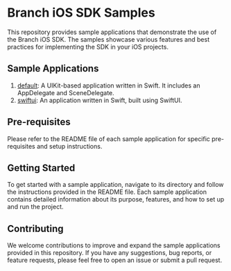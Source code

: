 # Branch iOS SDK Samples

This repository provides sample applications that demonstrate the use of the Branch iOS SDK. The samples showcase various features and best practices for implementing the SDK in your iOS projects.

## Sample Applications

1. [default](default): A UIKit-based application written in Swift. It includes an AppDelegate and SceneDelegate.
2. [swiftui](swiftui): An application written in Swift, built using SwiftUI.

## Pre-requisites

Please refer to the README file of each sample application for specific pre-requisites and setup instructions.

## Getting Started

To get started with a sample application, navigate to its directory and follow the instructions provided in the README file. Each sample application contains detailed information about its purpose, features, and how to set up and run the project.

## Contributing

We welcome contributions to improve and expand the sample applications provided in this repository. If you have any suggestions, bug reports, or feature requests, please feel free to open an issue or submit a pull request.